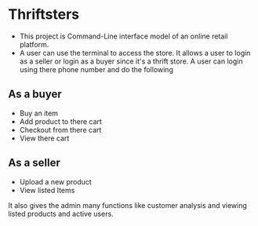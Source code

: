 # Thriftsters
- This project is Command-Line interface model of an online retail platform.
- A user can use the terminal to access the store. It allows a user to login as a seller or login as a buyer since it's a thrift store. A user can login using there phone number and do the following
## As a buyer
- Buy an item
- Add product to there cart
- Checkout from there cart
- View there cart
## As a seller 
- Upload a new product
- View listed Items

It also gives the admin many functions like customer analysis and viewing listed products and active users.
